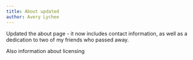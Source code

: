 ```yaml
---
title: About updated
author: Avery Lychee
---
```


Updated the about page - it now includes contact information, as well as a dedication to two of my friends who passed away.

Also information about licensing
